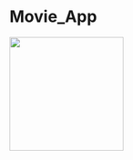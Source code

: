 # Movie_App
<img src="https://github.com/Reezaa97/Movie_App/assets/142265400/af02cfc5-ffca-4ae0-be97-80a28f6fa39a" width="200">
